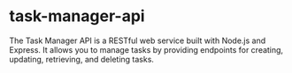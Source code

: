 # task-manager-api
The Task Manager API is a RESTful web service built with Node.js and Express. It allows you to manage tasks by providing endpoints for creating, updating, retrieving, and deleting tasks.
